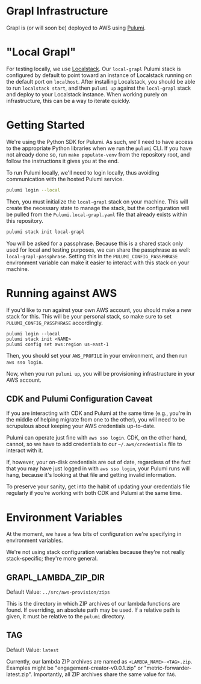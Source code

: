 Grapl Infrastructure
====================

Grapl is (or will soon be) deployed to AWS using [Pulumi][pulumi].

# "Local Grapl"
For testing locally, we use [Localstack][ls]. Our `local-grapl` Pulumi
stack is configured by default to point toward an instance of
Localstack running on the default port on `localhost`. After
installing Localstack, you should be able to run `localstack start`,
and then `pulumi up` against the `local-grapl` stack and deploy to
your Localstack instance. When working purely on infrastructure, this
can be a way to iterate quickly.

# Getting Started

We're using the Python SDK for Pulumi. As such, we'll need to have
access to the appropriate Python libraries when we run the `pulumi`
CLI. If you have not already done so, run `make populate-venv` from
the repository root, and follow the instructions it gives you at the
end.

To run Pulumi locally, we'll need to login locally, thus avoiding
communication with the hosted Pulumi service.

```sh
pulumi login --local
```

Then, you must initialize the `local-grapl` stack on your
machine. This will create the necessary state to manage the stack, but
the configuration will be pulled from the `Pulumi.local-grapl.yaml`
file that already exists within this repository.

```sh
pulumi stack init local-grapl
```

You will be asked for a passphrase. Because this is a shared stack
only used for local and testing purposes, we can share the passphrase
as well: `local-grapl-passphrase`. Setting this in the
`PULUMI_CONFIG_PASSPHRASE` environment variable can make it easier to
interact with this stack on your machine.

# Running against AWS

If you'd like to run against your own AWS account, you should make a
new stack for this. This will be your personal stack, so make sure to
set `PULUMI_CONFIG_PASSPHRASE` accordingly.

```
pulumi login --local
pulumi stack init <NAME>
pulumi config set aws:region us-east-1
```

Then, you should set your `AWS_PROFILE` in your environment, and then
run `aws sso login`.

Now, when you run `pulumi up`, you will be provisioning infrastructure
in your AWS account.

## CDK and Pulumi Configuration Caveat

If you are interacting with CDK and Pulumi at the same time (e.g.,
you're in the middle of helping migrate from one to the other), you
will need to be scrupulous about keeping your AWS credentials
up-to-date.

Pulumi can operate just fine with `aws sso login`. CDK, on the other
hand, cannot, so we have to add credentials to our
`~/.aws/credentials` file to interact with it.

If, however, your on-disk credentials are out of date, regardless of
the fact that you may have just logged in with `aws sso login`, your
Pulumi runs will hang, because it's looking at that file and getting
invalid information.

To preserve your sanity, get into the habit of updating your
credentials file regularly if you're working with both CDK and Pulumi
at the same time.

# Environment Variables
At the moment, we have a few bits of configuration we're specifying in
environment variables.

We're not using stack configuration variables because they're not
really stack-specific; they're more general.

## GRAPL_LAMBDA_ZIP_DIR

Default Value: `../src/aws-provision/zips`

This is the directory in which ZIP archives of our lambda functions
are found. If overriding, an absolute path may be used. If a relative
path is given, it must be relative to the `pulumi` directory.

## TAG

Default Value: `latest`

Currently, our lambda ZIP archives are named as
`<LAMBDA_NAME>-<TAG>.zip`. Examples might be
"engagement-creator-v0.0.1.zip" or
"metric-forwarder-latest.zip". Importantly, all ZIP archives share the
same value for `TAG`.

[pulumi]: https://pulumi.com
[ls]: https://localstack.cloud/
